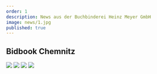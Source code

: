 ```yaml
---
order: 1
description: News aus der Buchbinderei Heinz Meyer GmbH
image: news/1.jpg
published: true
---
```

## Bidbook Chemnitz

![](news/2.jpg)
![](news/3.jpg)
![](news/4.jpg)
![](news/5.jpg)
